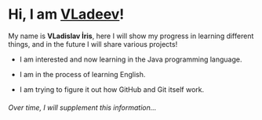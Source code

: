 # Hi, I am [VLadeev]!

My name is **VLadislav İris**, here I will show my progress in learning different things, and in the future I will share various projects!

- I am interested and now learning in the Java programming language.

- I am in the process of learning English.

- I am trying to figure it out how GitHub and Git itself work.

###### Over time, I will supplement this information...

[VLadeev]:https://github.com/VLadeev
